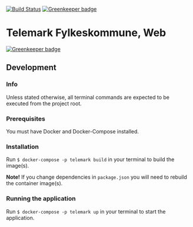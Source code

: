 [![Build Status](https://travis-ci.org/vangenplotz/tfk-ansattesok-frontend.svg?branch=master)](https://travis-ci.org/vangenplotz/tfk-ansattesok-frontend)
[![Greenkeeper badge](https://badges.greenkeeper.io/vangenplotz/tfk-ansattesok-frontend.svg)](https://greenkeeper.io/)

# Telemark Fylkeskommune, Web

[![Greenkeeper badge](https://badges.greenkeeper.io/vangenplotz/tfk-ansattesok-frontend.svg)](https://greenkeeper.io/)

## Development

### Info
Unless stated otherwise, all terminal commands are expected to be executed from the project root.

### Prerequisites
You must have Docker and Docker-Compose installed.

### Installation
Run `$ docker-compose -p telemark build` in your terminal to build the image(s).

**Note!** If you change dependencies in `package.json` you will need to rebuild the container image(s).

### Running the application

Run `$ docker-compose -p telemark up` in your terminal to start the application.